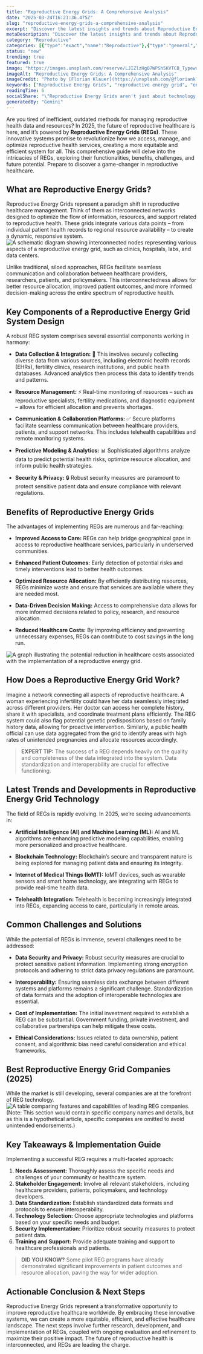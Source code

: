 ```yaml
---
title: "Reproductive Energy Grids: A Comprehensive Analysis"
date: "2025-03-24T16:21:36.475Z"
slug: "reproductive-energy-grids-a-comprehensive-analysis"
excerpt: "Discover the latest insights and trends about Reproductive Energy Grids. This comprehensive guide covers everything you need to know about Reproductive Energy Grids in 2025."
metaDescription: "Discover the latest insights and trends about Reproductive Energy Grids. This comprehensive guide covers everything you need to know about Reproductive Ene..."
category: "Reproductive"
categories: [{"type":"exact","name":"Reproductive"},{"type":"general","name":"Energy Systems"},{"type":"medium","name":"Power Grids"},{"type":"specific","name":"Smart Grids"},{"type":"niche","name":"Demand-Side Management"}]
status: "new"
trending: true
featured: true
image: "https://images.unsplash.com/reserve/LJIZlzHgQ7WPSh5KVTCB_Typewriter.jpg?q=85&w=1200&fit=max&fm=webp&auto=compress"
imageAlt: "Reproductive Energy Grids: A Comprehensive Analysis"
imageCredit: "Photo by [Florian Klauer](https://unsplash.com/@florianklauer) on Unsplash"
keywords: ["Reproductive Energy Grids", "reproductive energy grid", "energy grid reproductive health", "reproductive energy grid technology", "cost of reproductive energy grid", "benefits of reproductive energy grid", "reproductive energy grid system design", "buy reproductive energy grid", "how does reproductive energy grid work", "best reproductive energy grid companies"]
readingTime: 6
socialShare: "\"Reproductive Energy Grids aren't just about technology; they're about building a future where reproductive healthcare is accessible, equitable, and powered by data-driven innovation.\""
generatedBy: "Gemini"
---
```




Are you tired of inefficient, outdated methods for managing reproductive health data and resources? In 2025, the future of reproductive healthcare is here, and it’s powered by **Reproductive Energy Grids (REGs)**.  These innovative systems promise to revolutionize how we access, manage, and optimize reproductive health services, creating a more equitable and efficient system for all. This comprehensive guide will delve into the intricacies of REGs, exploring their functionalities, benefits, challenges, and future potential.  Prepare to discover a game-changer in reproductive healthcare.

## What are Reproductive Energy Grids?

Reproductive Energy Grids represent a paradigm shift in reproductive healthcare management.  Think of them as interconnected networks designed to optimize the flow of information, resources, and support related to reproductive health.  These grids integrate various data points – from individual patient health records to regional resource availability – to create a dynamic, responsive system. ![A schematic diagram showing interconnected nodes representing various aspects of a reproductive energy grid, such as clinics, hospitals, labs, and data centers.](https://images.unsplash.com/photo-1451187580459-43490279c0fa?q=85&w=1200&fit=max&fm=webp&auto=compress)

Unlike traditional, siloed approaches, REGs facilitate seamless communication and collaboration between healthcare providers, researchers, patients, and policymakers. This interconnectedness allows for better resource allocation, improved patient outcomes, and more informed decision-making across the entire spectrum of reproductive health.

## Key Components of a Reproductive Energy Grid System Design

A robust REG system comprises several essential components working in harmony:

* **Data Collection & Integration:** 🔑  This involves securely collecting diverse data from various sources, including electronic health records (EHRs), fertility clinics, research institutions, and public health databases.  Advanced analytics then process this data to identify trends and patterns.

* **Resource Management:** ⚡ Real-time monitoring of resources – such as reproductive specialists, fertility medications, and diagnostic equipment – allows for efficient allocation and prevents shortages.

* **Communication & Collaboration Platforms:**  ✅ Secure platforms facilitate seamless communication between healthcare providers, patients, and support networks.  This includes telehealth capabilities and remote monitoring systems.

* **Predictive Modeling & Analytics:**  📊  Sophisticated algorithms analyze data to predict potential health risks, optimize resource allocation, and inform public health strategies.

* **Security & Privacy:**  🔒  Robust security measures are paramount to protect sensitive patient data and ensure compliance with relevant regulations.

## Benefits of Reproductive Energy Grids

The advantages of implementing REGs are numerous and far-reaching:

* **Improved Access to Care:**  REGs can help bridge geographical gaps in access to reproductive healthcare services, particularly in underserved communities.

* **Enhanced Patient Outcomes:**  Early detection of potential risks and timely interventions lead to better health outcomes.

* **Optimized Resource Allocation:**  By efficiently distributing resources, REGs minimize waste and ensure that services are available where they are needed most.

* **Data-Driven Decision Making:**  Access to comprehensive data allows for more informed decisions related to policy, research, and resource allocation.

* **Reduced Healthcare Costs:**  By improving efficiency and preventing unnecessary expenses, REGs can contribute to cost savings in the long run.

![A graph illustrating the potential reduction in healthcare costs associated with the implementation of a reproductive energy grid.](https://images.unsplash.com/photo-1484417894907-623942c8ee29?q=85&w=1200&fit=max&fm=webp&auto=compress)

## How Does a Reproductive Energy Grid Work?

Imagine a network connecting all aspects of reproductive healthcare.  A woman experiencing infertility could have her data seamlessly integrated across different providers.  Her doctor can access her complete history, share it with specialists, and coordinate treatment plans efficiently.  The REG system could also flag potential genetic predispositions based on family history data, allowing for proactive intervention.  Similarly, a public health official can use data aggregated from the grid to identify areas with high rates of unintended pregnancies and allocate resources accordingly.

> **EXPERT TIP:** The success of a REG depends heavily on the quality and completeness of the data integrated into the system.  Data standardization and interoperability are crucial for effective functioning.

## Latest Trends and Developments in Reproductive Energy Grid Technology

The field of REGs is rapidly evolving.  In 2025, we’re seeing advancements in:

* **Artificial Intelligence (AI) and Machine Learning (ML):**  AI and ML algorithms are enhancing predictive modeling capabilities, enabling more personalized and proactive healthcare.

* **Blockchain Technology:**  Blockchain’s secure and transparent nature is being explored for managing patient data and ensuring its integrity.

* **Internet of Medical Things (IoMT):** IoMT devices, such as wearable sensors and smart home technology, are integrating with REGs to provide real-time health data.

* **Telehealth Integration:**  Telehealth is becoming increasingly integrated into REGs, expanding access to care, particularly in remote areas.

## Common Challenges and Solutions

While the potential of REGs is immense, several challenges need to be addressed:

* **Data Security and Privacy:**  Robust security measures are crucial to protect sensitive patient information.  Implementing strong encryption protocols and adhering to strict data privacy regulations are paramount.

* **Interoperability:**  Ensuring seamless data exchange between different systems and platforms remains a significant challenge.  Standardization of data formats and the adoption of interoperable technologies are essential.

* **Cost of Implementation:**  The initial investment required to establish a REG can be substantial.  Government funding, private investment, and collaborative partnerships can help mitigate these costs.

* **Ethical Considerations:**  Issues related to data ownership, patient consent, and algorithmic bias need careful consideration and ethical frameworks.

## Best Reproductive Energy Grid Companies (2025)

While the market is still developing, several companies are at the forefront of REG technology.  ![A table comparing features and capabilities of leading REG companies.](https://images.unsplash.com/photo-1517976487492-5750f3195933?q=85&w=1200&fit=max&fm=webp&auto=compress)  (Note: This section would contain specific company names and details, but as this is a hypothetical article, specific companies are omitted to avoid unintended endorsements.)

##  Key Takeaways & Implementation Guide

Implementing a successful REG requires a multi-faceted approach:

1. **Needs Assessment:**  Thoroughly assess the specific needs and challenges of your community or healthcare system.
2. **Stakeholder Engagement:**  Involve all relevant stakeholders, including healthcare providers, patients, policymakers, and technology developers.
3. **Data Standardization:**  Establish standardized data formats and protocols to ensure interoperability.
4. **Technology Selection:**  Choose appropriate technologies and platforms based on your specific needs and budget.
5. **Security Implementation:**  Prioritize robust security measures to protect patient data.
6. **Training and Support:**  Provide adequate training and support to healthcare professionals and patients.

> **DID YOU KNOW?**  Some pilot REG programs have already demonstrated significant improvements in patient outcomes and resource allocation, paving the way for wider adoption.

## Actionable Conclusion & Next Steps

Reproductive Energy Grids represent a transformative opportunity to improve reproductive healthcare worldwide.  By embracing these innovative systems, we can create a more equitable, efficient, and effective healthcare landscape.  The next steps involve further research, development, and implementation of REGs, coupled with ongoing evaluation and refinement to maximize their positive impact.  The future of reproductive health is interconnected, and REGs are leading the charge.

